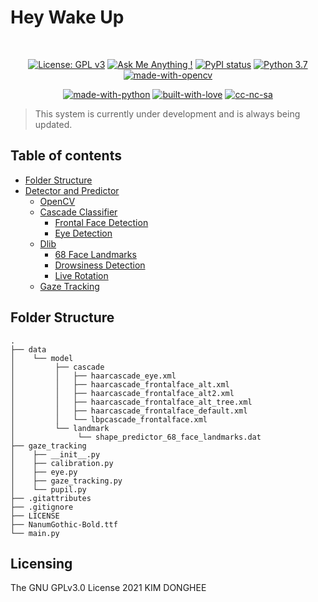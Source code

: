 # Hey Wake Up

<br />

<div align="center">

[![License: GPL v3](https://img.shields.io/badge/License-GPLv3-blue.svg)](https://www.gnu.org/licenses/gpl-3.0)
[![Ask Me Anything !](https://img.shields.io/badge/Ask%20me-anything-1abc9c.svg)](https://github.com/DEVHEE/Hey-Wake-Up)
[![PyPI status](https://img.shields.io/pypi/status/ansicolortags.svg)]()
[![Python 3.7](https://img.shields.io/badge/python-3.7-blue.svg)](https://www.python.org/downloads/release/python-370/)
[![made-with-opencv](http://img.shields.io/badge/OpenCV-5c3ee8?style=square&logo=OpenCV&logoColor=white)]()

[![made-with-python](http://ForTheBadge.com/images/badges/made-with-python.svg)](https://www.python.org/)
[![built-with-love](http://ForTheBadge.com/images/badges/built-with-love.svg)](https://GitHub.com/DEVHEE/)
[![cc-nc-sa](http://ForTheBadge.com/images/badges/cc-nc-sa.svg)](https://creativecommons.org/licenses/by-nc-sa/4.0)

</div>

> This system is currently under development and is always being updated.

## Table of contents

-   [Folder Structure](#folder-structure)
-   [Detector and Predictor](#detector-and-predictor)
    -   [OpenCV](#opencv)
    -   [Cascade Classifier](#cascade-classifier)
        -   [Frontal Face Detection](#frontal-face-detection)
        -   [Eye Detection](#eye-detection)
    -   [Dlib](#dlib)
        -   [68 Face Landmarks](#68-face-landmarks)
        -   [Drowsiness Detection](#drowsiness-detection)
        -   [Live Rotation](#live-rotation)
    -   [Gaze Tracking](#gaze-tracking)

## Folder Structure

    .
    ├── data
    │    └── model
    │         ├── cascade
    │         │   ├── haarcascade_eye.xml
    │         │   ├── haarcascade_frontalface_alt.xml
    │         │   ├── haarcascade_frontalface_alt2.xml
    │         │   ├── haarcascade_frontalface_alt_tree.xml
    │         │   ├── haarcascade_frontalface_default.xml
    │         │   └── lbpcascade_frontalface.xml
    │         └── landmark
    │              └── shape_predictor_68_face_landmarks.dat
    ├── gaze_tracking
    │    ├── __init__.py
    │    ├── calibration.py
    │    ├── eye.py
    │    ├── gaze_tracking.py
    │    └── pupil.py
    ├── .gitattributes
    ├── .gitignore
    ├── LICENSE
    ├── NanumGothic-Bold.ttf
    └── main.py

## Licensing

The GNU GPLv3.0 License 2021 KIM DONGHEE
